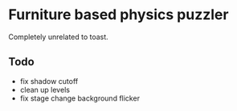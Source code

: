 # Furniture based physics puzzler
Completely unrelated to toast. 

## Todo
- fix shadow cutoff 
- clean up levels    
- fix stage change background flicker